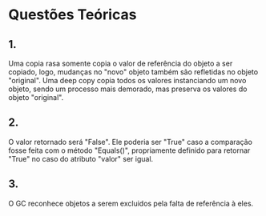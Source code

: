 # Questões Teóricas

## 1. 
Uma copia rasa somente copia o valor de referência do objeto a ser copiado, logo, mudanças no "novo" objeto também são refletidas no objeto "original". 
Uma deep copy copia todos os valores instanciando um novo objeto, sendo um processo mais demorado, mas preserva os valores do objeto "original".


## 2. 
O valor retornado será "False". Ele poderia ser "True" caso a comparação fosse feita com o método "Equals()", propriamente definido para retornar "True" no caso do atributo "valor" ser igual.

## 3. 
O GC reconhece objetos a serem excluidos pela falta de referência à eles.


